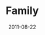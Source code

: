 ---
layout: media
category: media
series: "Collide"
title: "Family"
date: 2011-08-22
description: "Jeremy Pryor talks about what happens when we collide with God’s intentions for family."
video: "https://s3.amazonaws.com/crossroadsvideomessages/collide02.mp4"
video-poster: "https://www.crossroads.net/uploadedfiles/collide02_still.jpg"
---